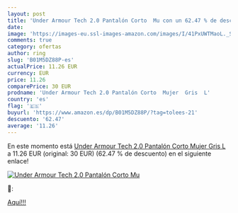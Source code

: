 ```yaml
---
layout: post
title: 'Under Armour Tech 2.0 Pantalón Corto  Mu con un 62.47 % de descuento'
date: 
image: 'https://images-eu.ssl-images-amazon.com/images/I/41PxUWTMaoL._SL200_.jpg'
comments: true
category: ofertas
author: ring
slug: 'B01M5DZ88P-es'
actualPrice: 11.26 EUR
currency: EUR
price: 11.26
comparePrice: 30 EUR
prodname: 'Under Armour Tech 2.0 Pantalón Corto  Mujer  Gris  L'
country: 'es'
flag: '🇪🇸'
buyurl: 'https://www.amazon.es/dp/B01M5DZ88P/?tag=tolees-21'
descuento: '62.47'
average: '11.26'
---
```


En este momento está [Under Armour Tech 2.0 Pantalón Corto  Mujer  Gris  L](https://www.amazon.es/dp/B01M5DZ88P/?tag=tolees-21) a 11.26 EUR (original: 30 EUR) (62.47 %  de descuento) en el siguiente enlace!

[![Under Armour Tech 2.0 Pantalón Corto  Mu](https://images-eu.ssl-images-amazon.com/images/I/41PxUWTMaoL._SL200_.jpg)](https://www.amazon.es/dp/B01M5DZ88P/?tag=tolees-21)

🔎:


[Aquí!!!](https://www.amazon.es/dp/B01M5DZ88P/?tag=tolees-21)
